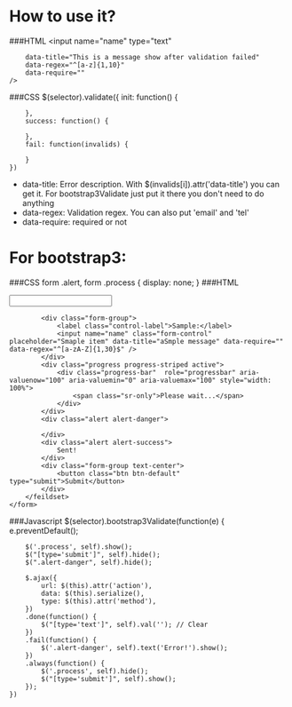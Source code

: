# How to use it?
###HTML
	<input
		name="name"
		type="text"

		data-title="This is a message show after validation failed"
		data-regex="^[a-z]{1,10}"
		data-require=""
	/>

###CSS
	$(selector).validate({
		init: function() {

		},
		success: function() {

		},
		fail: function(invalids) {

		}
	})

* data-title: Error description. With $(invalids[i]).attr('data-title') you can get it. For bootstrap3Validate just put it there you don't need to do anything
* data-regex: Validation regex. You can also put 'email' and 'tel'
* data-require: required or not

# For bootstrap3:
###CSS
	form .alert,
	form .process
	{
		display: none;
	}
###HTML
	<form id="add_subscriber" method="POST" action="/api?api=management&amp;add=subscriber">
		<feildset>
			<!-- if edit == true, server make you able to override subscriber -->
			<input type="text" name="edit" />

			<div class="form-group">
				<label class="control-label">Sample:</label>
				<input name="name" class="form-control" placeholder="Smaple item" data-title="aSmple message" data-require="" data-regex="^[a-zA-Z]{1,30}$" />
			</div>
			<div class="progress progress-striped active">
				<div class="progress-bar"  role="progressbar" aria-valuenow="100" aria-valuemin="0" aria-valuemax="100" style="width: 100%">
					<span class="sr-only">Please wait...</span>
				</div>
			</div>
			<div class="alert alert-danger">

			</div>
			<div class="alert alert-success">
				Sent!
			</div>
			<div class="form-group text-center">
				<button class="btn btn-default" type="submit">Submit</button>
			</div>
		</feildset>
	</form>
###Javascript
	$(selector).bootstrap3Validate(function(e) {
		e.preventDefault();

		$('.process', self).show();
		$("[type='submit']", self).hide();
		$(".alert-danger", self).hide();

		$.ajax({
			url: $(this).attr('action'),
			data: $(this).serialize(),
			type: $(this).attr('method'),
		})
		.done(function() {
			$("[type='text']", self).val(''); // Clear
		})
		.fail(function() {
			$('.alert-danger', self).text('Error!').show();
		})
		.always(function() {
			$('.process', self).hide();
			$("[type='submit']", self).show();
		});
	})